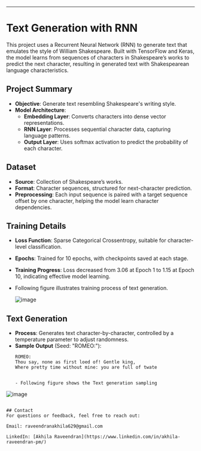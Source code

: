 
---

# Text Generation with RNN

This project uses a Recurrent Neural Network (RNN) to generate text that emulates the style of William Shakespeare. Built with TensorFlow and Keras, the model learns from sequences of characters in Shakespeare’s works to predict the next character, resulting in generated text with Shakespearean language characteristics.

## Project Summary

- **Objective**: Generate text resembling Shakespeare's writing style.
- **Model Architecture**:
  - **Embedding Layer**: Converts characters into dense vector representations.
  - **RNN Layer**: Processes sequential character data, capturing language patterns.
  - **Output Layer**: Uses softmax activation to predict the probability of each character.

## Dataset

- **Source**: Collection of Shakespeare’s works.
- **Format**: Character sequences, structured for next-character prediction.
- **Preprocessing**: Each input sequence is paired with a target sequence offset by one character, helping the model learn character dependencies.

## Training Details

- **Loss Function**: Sparse Categorical Crossentropy, suitable for character-level classification.
- **Epochs**: Trained for 10 epochs, with checkpoints saved at each stage.
- **Training Progress**: Loss decreased from 3.06 at Epoch 1 to 1.15 at Epoch 10, indicating effective model learning.
- Following figure illustrates training process of text generation.
  
  ![image](https://github.com/user-attachments/assets/d9af2dcb-c663-4cc7-ad72-c3f1b511f3c8)


## Text Generation

- **Process**: Generates text character-by-character, controlled by a temperature parameter to adjust randomness.
- **Sample Output** (Seed: "ROMEO:"):
  ```
  ROMEO:
  Thou say, none as first loed of! Gentle king,
  Where pretty time without mine: you are full of twate

  
  - Following figure shows the Text generation sampling
![image](https://github.com/user-attachments/assets/65c6840a-4b83-44ca-8f29-387592b965da)

  
 ```

## Contact
For questions or feedback, feel free to reach out:

Email: raveendranakhila629@gmail.com

LinkedIn: [Akhila Raveendran](https://www.linkedin.com/in/akhila-raveendran-pm/)
